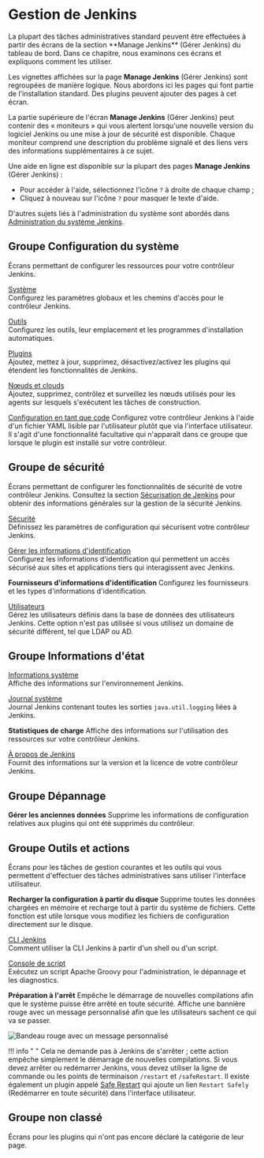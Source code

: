 # Gestion de Jenkins

<div class="couleur-traduction">
La plupart des tâches administratives standard peuvent être effectuées à partir des écrans de la section **Manage Jenkins** (Gérer Jenkins) du tableau de bord. Dans ce chapitre, nous examinons ces écrans et expliquons comment les utiliser.
</div>

Les vignettes affichées sur la page **Manage Jenkins** (Gérer Jenkins)  sont regroupées de manière logique. Nous abordons ici les pages qui font partie de l'installation standard. Des plugins peuvent ajouter des pages à cet écran.

La partie supérieure de l'écran **Manage Jenkins** (Gérer Jenkins) peut contenir des « moniteurs » qui vous alertent lorsqu'une nouvelle version du logiciel Jenkins ou une mise à jour de sécurité est disponible. Chaque moniteur comprend une description du problème signalé et des liens vers des informations supplémentaires à ce sujet.

Une aide en ligne est disponible sur la plupart des pages **Manage Jenkins** (Gérer Jenkins) :

* Pour accéder à l'aide, sélectionnez l'icône `?` à droite de chaque champ ;
* Cliquez à nouveau sur l'icône `?` pour masquer le texte d'aide.

D'autres sujets liés à l'administration du système sont abordés dans [Administration du système Jenkins](./administration-systeme-presentation.md).

## Groupe Configuration du système

Écrans permettant de configurer les ressources pour votre contrôleur Jenkins.

[Système](./gestion-configuration-du-system.md)<br>
Configurez les paramètres globaux et les chemins d'accès pour le contrôleur Jenkins.

[Outils](./gestion--outils.md)<br>
Configurez les outils, leur emplacement et les programmes d'installation automatiques.

[Plugins](./gestion-plugins.md)<br>
Ajoutez, mettez à jour, supprimez, désactivez/activez les plugins qui étendent les fonctionnalités de Jenkins.

[Nœuds et clouds](./gestion-noeuds.md)<br>
Ajoutez, supprimez, contrôlez et surveillez les nœuds utilisés pour les agents sur lesquels s'exécutent les tâches de construction.

[Configuration en tant que code](gestion-configuration-comme-code.md)
Configurez votre contrôleur Jenkins à l'aide d'un fichier YAML lisible par l'utilisateur plutôt que via l'interface utilisateur. Il s'agit d'une fonctionnalité facultative qui n'apparaît dans ce groupe que lorsque le plugin est installé sur votre contrôleur.

## Groupe de sécurité

Écrans permettant de configurer les fonctionnalités de sécurité de votre contrôleur Jenkins. Consultez la section [Sécurisation de Jenkins](./securisation-presentation.md) pour obtenir des informations générales sur la gestion de la sécurité Jenkins.

[Sécurité](./gestion-configuration-systeme.md)<br>
Définissez les paramètres de configuration qui sécurisent votre contrôleur Jenkins.

[Gérer les informations d'identification](./utilisation-identifiants.md#ajout-de-nouvelles-informations-didentification-globales)<br>
Configurez les informations d'identification qui permettent un accès sécurisé aux sites et applications tiers qui interagissent avec Jenkins.

**Fournisseurs d'informations d'identification**
Configurez les fournisseurs et les types d'informations d'identification.

[Utilisateurs](./gestion-utilisateurs.md)<br>
Gérez les utilisateurs définis dans la base de données des utilisateurs Jenkins. Cette option n'est pas utilisée si vous utilisez un domaine de sécurité différent, tel que LDAP ou AD.

## Groupe Informations d'état

[Informations système](./gestion-information-systeme.md)<br>
Affiche des informations sur l'environnement Jenkins.

[Journal système](./administration-systeme-affichage-des-journaux.md)<br>
Journal Jenkins contenant toutes les sorties `java.util.logging` liées à Jenkins.

**Statistiques de charge**
Affiche des informations sur l'utilisation des ressources sur votre contrôleur Jenkins.

[À propos de Jenkins](./gestion-apropos-de-jenkins.md)<br>
Fournit des informations sur la version et la licence de votre contrôleur Jenkins.

## Groupe Dépannage

**Gérer les anciennes données**
Supprime les informations de configuration relatives aux plugins qui ont été supprimés du contrôleur.

## Groupe Outils et actions

Écrans pour les tâches de gestion courantes et les outils qui vous permettent d'effectuer des tâches administratives sans utiliser l'interface utilisateur.

**Recharger la configuration à partir du disque**
Supprime toutes les données chargées en mémoire et recharge tout à partir du système de fichiers. Cette fonction est utile lorsque vous modifiez les fichiers de configuration directement sur le disque.

[CLI Jenkins](./gestion-cli.md)<br>
Comment utiliser la CLI Jenkins à partir d'un shell ou d'un script.

[Console de script](./gestion-script-en-console)<br>
Exécutez un script Apache Groovy pour l'administration, le dépannage et les diagnostics.

**Préparation à l'arrêt**
Empêche le démarrage de nouvelles compilations afin que le système puisse être arrêté en toute sécurité. Affiche une bannière rouge avec un message personnalisé afin que les utilisateurs sachent ce qui va se passer.

![Bandeau rouge avec un message personnalisé](https://www.jenkins.io/doc/book/resources/managing/prepare-for-shutdown.png)

!!! info " "
    Cela ne demande pas à Jenkins de s'arrêter ; cette action empêche simplement le démarrage de nouvelles compilations. Si vous devez arrêter ou redémarrer Jenkins, vous devez utiliser la ligne de commande ou les points de terminaison `/restart` et `/safeRestart`. Il existe également un plugin appelé [Safe Restart](https://plugins.jenkins.io/saferestart/) qui ajoute un lien `Restart Safely` (Redémarrer en toute sécurité) dans l'interface utilisateur. 

## Groupe non classé

Écrans pour les plugins qui n'ont pas encore déclaré la catégorie de leur page.

